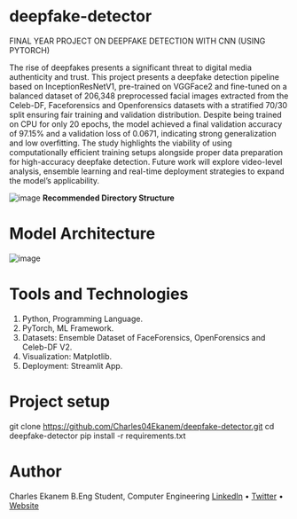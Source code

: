 # deepfake-detector
FINAL YEAR PROJECT ON DEEPFAKE DETECTION WITH CNN (USING PYTORCH)

The rise of deepfakes presents a significant threat to digital media authenticity
and trust. This project presents a deepfake detection pipeline based on
InceptionResNetV1, pre-trained on VGGFace2 and fine-tuned on a balanced
dataset of 206,348 preprocessed facial images extracted from the Celeb-DF, Faceforensics and Openforensics datasets with a stratified 70/30 split ensuring
fair training and validation distribution. Despite being trained on CPU for only
20 epochs, the model achieved a final validation accuracy of 97.15% and a
validation loss of 0.0671, indicating strong generalization and low overfitting. The study highlights the viability of using computationally efficient training
setups alongside proper data preparation for high-accuracy deepfake detection. Future work will explore video-level analysis, ensemble learning and real-time
deployment strategies to expand the model’s applicability.

![image](https://github.com/user-attachments/assets/761be6fb-25e1-4e0e-95b5-f0801986a684)
                                **Recommended Directory Structure**

# Model Architecture
![image](https://github.com/user-attachments/assets/b9a75cc8-1900-4ef5-993b-3e95402f0ef6)

# Tools and Technologies
1. Python, Programming Language.
2. PyTorch, ML Framework.
3. Datasets: Ensemble Dataset of FaceForensics, OpenForensics and Celeb-DF V2.
4. Visualization: Matplotlib.
5. Deployment: Streamlit App.

# Project setup
git clone https://github.com/Charles04Ekanem/deepfake-detector.git
cd deepfake-detector
pip install -r requirements.txt

# Author
Charles Ekanem
B.Eng Student, Computer Engineering
[LinkedIn](https://www.linkedin.com/in/charles-ekanem-34b6402a6/) • [Twitter](https://twitter.com/charles3ekanem) • [Website](https://charles04ekanem.github.io/CharlesEkanem/)
